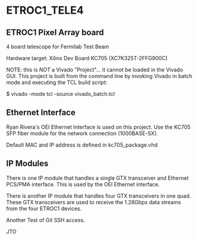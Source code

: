 # ETROC1_TELE4

## ETROC1 Pixel Array board 

4 board telescope for Fermilab Test Beam

Hardware target: Xilinx Dev Board KC705 (XC7K325T-2FFG900C)

NOTE: this is *NOT* a Vivado "Project"... it cannot be loaded in the Vivado GUI. This project is built from the command line by invoking Vivado in batch mode and executing the TCL build script:

$ vivado -mode tcl -source vivado_batch.tcl

## Ethernet Interface

Ryan Rivera's OEI Ethernet Interface is used on this project. Use the KC705 SFP fiber module for the network connection (1000BASE-SX).

Default MAC and IP address is defined in kc705_package.vhd

## IP Modules

There is one IP module that handles a single GTX transceiver and Ethernet PCS/PMA interface. This is used by the OEI Ethernet interface.

There is another IP module that handles four GTX transceivers in one quad. These GTX transceivers are used to receive the 1.28Gbps data streams from the four ETROC1 devices.

Another Test of Git SSH access.

JTO

